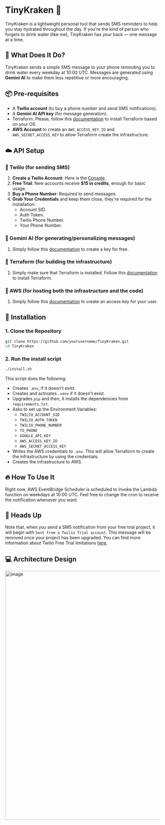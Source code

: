 # TinyKraken 🐙
TinyKraken is a lightweight personal tool that sends SMS reminders to help you stay hydrated throughout the day. If you're the kind of person who forgets to drink water (like me), TinyKraken has your back — one message at a time.

## 🧠 What Does It Do?
TinyKraken sends a simple SMS message to your phone reminding you to drink water every weekday at 10:00 UTC. Messages are generated using **Gemini AI** to make them less repetitive or more encouraging.

## 📦 Pre-requisites

- A **Twilio account** (to buy a phone number and send SMS notifications). 
- A **Gemini AI API key** (for message generation).
- Terraform. Please, follow this [documentation](https://developer.hashicorp.com/terraform/install) to install Terraform based on your OS.
- **AWS Account** to create an `AWS_ACCESS_KEY_ID` and `AWS_SECRET_ACCESS_KEY` to allow Terraform create the infrastructure.

## ☁️ API Setup

### 🔹 Twilio (for sending SMS)

1. **Create a Twilio Account**: Here is the [Console](https://console.twilio.com/).
2. **Free Trial**: New accounts receive **$15 in credits**, enough for basic usage.
3. **Buy a Phone Number**: Required to send messages.
4. **Grab Your Credentials** and keep them close, they're required for the installation:
   - Account SID.
   - Auth Token.
   - Twilio Phone Number.
   - Your Phone Number.

### 🔹 Gemini AI (for generating/personalizing messages)

1. Simply follow this [documentation](https://ai.google.dev/gemini-api/docs/api-key) to create a key for free.

### 🔹 Terraform (for building the infrastructure)
1. Simply make sure that Terraform is installed. Follow this [documentation](https://developer.hashicorp.com/terraform/install) to install Terraform.

### 🔹 AWS (for hosting both the infrastructure and the code)
1. Simply follow this [documentation](https://docs.aws.amazon.com/IAM/latest/UserGuide/access-keys-admin-managed.html#admin-create-access-key) to create an access key for your user.

## 🚀 Installation

### 1. Clone the Repository

```bash
git clone https://github.com/yourusername/TinyKraken.git
cd TinyKraken
```

### 2. Run the install script
```bash
./install.sh
```
This script does the following:
- Creates `.env`, if it doesn't exist.
- Creates and activates `.venv` if it doesn't exist.
- Upgrades `pip` and then, it installs the dependencies from `requirements.txt`.
- Asks to set up the Environment Variables:
   - `TWILIO_ACCOUNT_SID`
   - `TWILIO_AUTH_TOKEN`
   - `TWILIO_PHONE_NUMBER`
   - `TO_PHONE`
   - `GOOGLE_API_KEY`
   - `AWS_ACCESS_KEY_ID`
   - `AWS_SECRET_ACCESS_KEY`
 - Writes the AWS credentials to `.env`. This will allow Terraform to create the infrastructure by using the credentials.
 - Creates the infrastructure to AWS.

## 🔥 How To Use It
Right now, AWS EventBridge Scheduler is scheduled to invoke the Lambda function on weekdays at 10:00 UTC. Feel free to change the cron to receive the notification whenever you want.

## 🙋 Heads Up  
Note that, when you send a SMS notification from your free trial project, it will begin with `Sent from a Twilio Trial account`. This message will be removed once your project has been upgraded. You can find more information about Twilio Free Trial limitations [here](https://help.twilio.com/articles/360036052753-Twilio-Free-Trial-Limitations#h_306ae9a5-c8bd-4859-9459-98acb7b4e3e3).

## 💻 Architecture Design
<img width="1218" height="804" alt="image" src="https://github.com/user-attachments/assets/f66e17c9-d68b-41ae-ae35-c2bf6c232811" />

